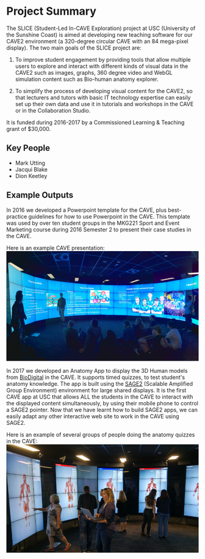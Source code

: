 # Project Summary

The SLICE (Student-Led In-CAVE Exploration) project at USC (University of the Sunshine Coast) is aimed at developing new teaching software for our CAVE2 environment (a 320-degree circular CAVE with an 84 mega-pixel display).  The two main goals of the SLICE project are:

1. To improve student engagement by providing tools that allow multiple users to explore and interact with different kinds of visual data in the CAVE2 such as images, graphs, 360 degree video and WebGL simulation content such as Bio-human anatomy explorer.

2. To simplify the process of developing visual content for the CAVE2, so that lecturers and tutors with basic IT technology expertise can easily set up their own data and use it in tutorials and workshops in the CAVE or in the Collaboration Studio.

It is funded during 2016-2017 by a Commissioned Learning & Teaching grant of $30,000.

## Key People
* Mark Utting
* Jacqui Blake
* Dion Keetley

## Example Outputs

In 2016 we developed a Powerpoint template for the CAVE, plus best-practice guidelines for how to use Powerpoint in the CAVE.  This template was used by over ten student groups in the MKG221 Sport and Event Marketing course during 2016 Semester 2 to present their case studies in the CAVE.  

Here is an example CAVE presentation:
![Student presentation in CAVE](images/20160919_172607_Pano_small.jpg)

In 2017 we developed an Anatomy App to display the 3D Human models from [BioDigital](https://biodigital.com) in the CAVE.  It supports timed quizzes, to test student's anatomy knowledge.  The app is built using the [SAGE2](http://sage2.sagecommons.org) (Scalable Amplified Group Environment) environment for large shared displays.  It is the first CAVE app at USC that allows ALL the students in the CAVE to interact with the displayed content simultaneously, by using their mobile phone to control a SAGE2 pointer.  Now that we have learnt how to build SAGE2 apps, we can easily adapt any other interactive web site to work in the CAVE using SAGE2.  

Here is an example of several groups of people doing the anatomy quizzes in the CAVE:
![Quizzes in the CAVE](images/20170731_anatomy_app.jpg)
